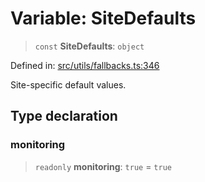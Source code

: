# Variable: SiteDefaults

> `const` **SiteDefaults**: `object`

Defined in: [src/utils/fallbacks.ts:346](https://github.com/Nick2bad4u/Uptime-Watcher/blob/main/src/utils/fallbacks.ts#L346)

Site-specific default values.

## Type declaration

### monitoring

> `readonly` **monitoring**: `true` = `true`
